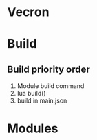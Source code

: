 # Vecron

# Build
## Build priority order
1) Module build command
2) lua build()
3) build in main.json

# Modules
